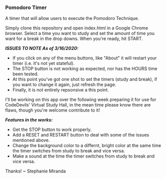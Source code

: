 ### Pomodoro Timer
A timer that will allow users to execute the Pomodoro Technique.

Simply clone this repository and open index.html in a Google Chrome browser. Select a time you want to study and set the amount of time you want for a break in the drop downs. When you're ready, hit START.

***ISSUES TO NOTE As of 3/16/2020:*** 
- If you click on any of the menu buttons, like "About" it will restart your timer (i.e. it's not yet stateful). 
- The STOP button is not working as expected, nor has the HOURS time been tested. 
- At this point you've got one shot to set the timers (study and break), if you want to change it again, just refresh the page.
- Finally, it is not entirely repsonsive a this point.

I'll be working on this app over the following week preparing it for use for CodeDevils' Virtual Study Hall, in the mean time please know there are flaws, though you're welcome contribute to it!

***Features in the works:***
- Get the STOP button to work properly.
- Add a RESET and RESTART button to deal with some of the issues mentioned above.
- Change the background color to a differnt, bright color at the same time the timer switches from study to break and vice versa.
- Make a sound at the time the timer switches from study to break and vice versa.

Thanks! 
~ Stephanie Miranda
